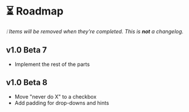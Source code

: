 # ⏳ Roadmap

_❕ Items will be removed when they're completed. This is **not** a changelog._

## v1.0 Beta 7

- Implement the rest of the parts

## v1.0 Beta 8

- Move "never do X" to a checkbox
- Add padding for drop-downs and hints
